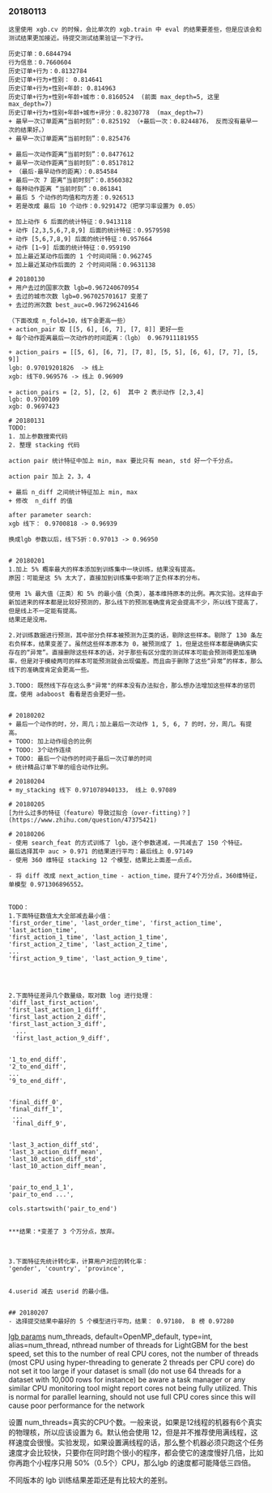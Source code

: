 
### 20180113
```
这里使用 xgb.cv 的时候，会比单次的 xgb.train 中 eval 的结果要差些，但是应该会和测试结果更加接近。待提交测试结果验证一下才行。

历史订单：0.6844794
行为信息：0.7660604
历史订单+行为：0.8132784
历史订单+行为+性别： 0.814641
历史订单+行为+性别+年龄: 0.814963
历史订单+行为+性别+年龄+城市：0.8160524  (前面 max_depth=5, 这里 max_depth=7)
历史订单+行为+性别+年龄+城市+评分：0.8230778  (max_depth=7)
+ 最早一次订单距离“当前时刻”：0.825192 （+最后一次：0.8244876， 反而没有最早一次的结果好。）
+ 最早一次订单距离“当前时刻”：0.825476

+ 最后一次动作距离“当前时刻”：0.8477612
+ 最早一次动作距离“当前时刻”：0.8517812
+ （最后-最早动作的距离）：0.854584
+ 最后一次 7 距离“当前时刻”：0.8560382
+ 每种动作距离 “当前时刻”：0.861841
+ 最后 5 个动作的均值和均方差：0.926513
+ 若是改成 最后 10 个动作：0.9291472（把学习率设置为 0.05）

+ 加上动作 6 后面的统计特征：0.9413118
+ 动作 [2,3,5,6,7,8,9] 后面的统计特征：0.9579598
+ 动作 [5,6,7,8,9] 后面的统计特征：0.957664
+ 动作 [1~9] 后面的统计特征：0.959190
+ 加上最近某动作后面的 1 个时间间隔：0.962745
+ 加上最近某动作后面的 2 个时间间隔：0.9631138

# 20180130
+ 用户去过的国家次数 lgb=0.967240670954
+ 去过的城市次数 lgb=0.967025701617 变差了
+ 去过的洲次数 best_auc=0.967296241646

（下面改成 n_fold=10，线下会更高一些）
+ action_pair 取 [[5, 6], [6, 7], [7, 8]] 更好一些
+ 每个动作距离最后一次动作的时间距离：（lgb） 0.967911181955

+ action_pairs = [[5, 6], [6, 7], [7, 8], [5, 5], [6, 6], [7, 7], [5, 9]]
lgb: 0.97019201826  -> 线上
xgb: 线下0.969576 -> 线上 0.96909

+ action_pairs = [2, 5], [2, 6]  其中 2 表示动作 [2,3,4]
lgb: 0.9700109
xgb: 0.9697423

# 20180131
TODO:
1. 加上参数搜索代码
2. 整理 stacking 代码

action pair 统计特征中加上 min, max 要比只有 mean, std 好一个千分点。

action pair 加上 2，3，4

+ 最后 n_diff 之间统计特征加上 min, max
+ 修改  n_diff 的值

after parameter search:
xgb 线下： 0.9700818 -> 0.96939

换成lgb 参数以后，线下5折：0.97013 -> 0.96950


# 20180201
1.加上 5% 概率最大的样本添加到训练集中一块训练，结果没有提高。
原因：可能是这 5% 太大了，直接加到训练集中影响了正负样本的分布。

使用 1% 最大值（正类）和 5% 的最小值（负类），基本维持原本的比例。再次实验。这样由于新加进来的样本都是比较好预测的，那么线下的预测准确度肯定会提高不少，所以线下提高了，但是线上不一定能有提高。
结果还是没用。

2.对训练数据进行预测，其中部分负样本被预测为正类的话，剔除这些样本。剔除了 130 条左右负样本，结果变差了。虽然这些样本原本为 0，被预测成了 1，但是这些样本都是确确实实存在的“异常”。直接删除这些样本的话，对于那些有区分度的测试样本可能会预测得更加准确率，但是对于模棱两可的样本可能预测就会出现偏差。而且由于删除了这些“异常”的样本，那么线下的准确度肯定会更高一些。

3.TODO: 既然线下存在这么多"异常"的样本没有办法拟合，那么想办法增加这些样本的惩罚度。使用 adaboost 看看是否会更好一些。


# 20180202
+ 最后一个动作的时，分，周几；加上最后一次动作 1, 5, 6, 7 的时，分，周几。有提高。
+ TODO: 加上动作组合的比例
+ TODO: 3个动作连续
+ TODO: 最后一个动作的时间于最后一次订单的时间
+ 统计精品订单下单的组合动作比例。

# 20180204
+ my_stacking 线下 0.971078940133， 线上 0.97089

# 20180205
[为什么过多的特征（feature）导致过拟合（over-fitting)？](https://www.zhihu.com/question/47375421)

# 20180206
- 使用 search_feat 的方式训练了 lgb，逐个参数递减，一共减去了 150 个特征。
最后选择其中 auc > 0.971 的结果进行平均：最后线上 0.97149
- 使用 360 维特征 stacking 12 个模型，结果比上面差一点点。

- 将 diff 改成 next_action_time - action_time，提升了4个万分点，360维特征，单模型 0.971306896552。


TODO：
1.下面特征数值太大全部减去最小值：
'first_order_time', 'last_order_time', 'first_action_time', 'last_action_time',
'first_action_1_time', 'last_action_1_time',
'first_action_2_time', 'last_action_2_time',
...
'first_action_9_time', 'last_action_9_time',




2.下面特征差异几个数量级，取对数 log 进行处理：
'diff_last_first_action',
'first_last_action_1_diff',
'first_last_action_2_diff',
'first_last_action_3_diff',
  ...
 'first_last_action_9_diff',


'1_to_end_diff',
'2_to_end_diff',
...
'9_to_end_diff',


'final_diff_0',
'final_diff_1',
 ...
 'final_diff_9',


'last_3_action_diff_std',
'last_3_action_diff_mean',
'last_10_action_diff_std',
'last_10_action_diff_mean',


'pair_to_end_1_1',
'pair_to_end ...',

cols.startswith('pair_to_end')


***结果：*变差了 3 个万分点，放弃。



3.下面特征先统计转化率，计算用户对应的转化率：
'gender', 'country', 'province',


4.userid 减去 userid 的最小值。


## 20180207
- 选择提交结果中最好的 5 个模型进行平均，结果： 0.97180， B 榜 0.97280
```

[lgb params](http://lightgbm.readthedocs.io/en/latest/Parameters.html)
num_threads, default=OpenMP_default, type=int, alias=num_thread, nthread
number of threads for LightGBM
for the best speed, set this to the number of real CPU cores, not the number of threads (most CPU using hyper-threading to generate 2 threads per CPU core)
do not set it too large if your dataset is small (do not use 64 threads for a dataset with 10,000 rows for instance)
be aware a task manager or any similar CPU monitoring tool might report cores not being fully utilized. This is normal
for parallel learning, should not use full CPU cores since this will cause poor performance for the network

设置 num_threads=真实的CPU个数。一般来说，如果是12线程的机器有6个真实的物理核，所以应该设置为 6。默认他会使用 12，但是并不推荐使用满线程，这样速度会很慢。实验发现，如果设置满线程的话，那么整个机器必须只跑这个任务速度才会比较快，只要你在同时跑个很小的程序，都会使它的速度慢好几倍，比如你再跑个小程序只用 50%（0.5个）CPU，那么lgb 的速度都可能降低三四倍。


不同版本的 lgb 训练结果差距还是有比较大的差别。

